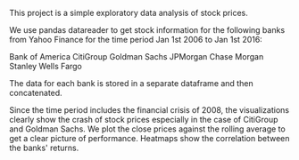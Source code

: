 This project is a simple exploratory data analysis of stock prices.

We use pandas datareader to get stock information for the following banks from Yahoo Finance for the time period Jan 1st 2006 to Jan 1st 2016:

Bank of America
CitiGroup
Goldman Sachs
JPMorgan Chase
Morgan Stanley
Wells Fargo

The data for each bank is stored in a separate dataframe and then concatenated.

Since the time period includes the financial crisis of 2008, the visualizations clearly show the crash of stock prices especially in the case of CitiGroup and Goldman Sachs.
We plot the close prices against the rolling average to get a clear picture of performance.
Heatmaps show the correlation between the banks' returns.
